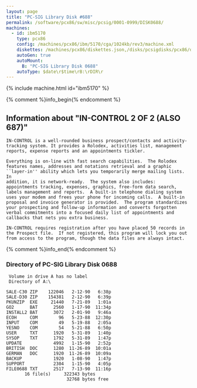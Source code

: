 ```yaml
---
layout: page
title: "PC-SIG Library Disk #688"
permalink: /software/pcx86/sw/misc/pcsig/0001-0999/DISK0688/
machines:
  - id: ibm5170
    type: pcx86
    config: /machines/pcx86/ibm/5170/cga/1024kb/rev3/machine.xml
    diskettes: /machines/pcx86/diskettes.json,/disks/pcsigdisks/pcx86/diskettes.json
    autoGen: true
    autoMount:
      B: "PC-SIG Library Disk 0688"
    autoType: $date\r$time\rB:\rDIR\r
---
```


{% include machine.html id="ibm5170" %}

{% comment %}info_begin{% endcomment %}

## Information about "IN-CONTROL 2 OF 2 (ALSO 687)"

    IN-CONTROL is a well-rounded business prospect/contacts and activity-
    tracking system. It provides a Rolodex, activities list, management
    reports, expense reports and an appointments tickler.
    
    Everything is on-line with fast search capabilities.  The Rolodex
    features names, addresses and notations retrieval and a graphic
    ``layer-in'' ability which lets you temporarily merge mailing lists. In
    addition, it is network-ready.  The system also includes:
    appointments tracking, expenses, graphics, free-form data search,
    labels management and reports.  A built-in telephone dialing system
    uses your modem and frees your phone for incoming calls.  A built-in
    proposal and invoice generator is provided.  The program standardizes
    your prospecting and follow-up information and converts forgotten
    verbal commitments into a focused daily list of appointments and
    callbacks that nets you extra business.
    
    IN-CONTROL requires registration after you have placed 50 records in
    the Prospect file.  If not registered, this program will lock you out
    from access to the program, though the data files are always intact.
{% comment %}info_end{% endcomment %}


### Directory of PC-SIG Library Disk 0688

     Volume in drive A has no label
     Directory of A:\

    SALE-C30 ZIP    122046   2-12-90   6:38p
    SALE-D30 ZIP    154381   2-12-90   6:39p
    PKUNZIP  EXE     21440   7-21-89   1:01a
    GO2      BAT      2560   1-17-90  11:34p
    INSTALL2 BAT      3072   2-01-90   9:46a
    ECOH     COM        96   5-23-88  12:30p
    INPUT    COM        49   5-19-88   2:05a
    YESNO    COM        54   5-21-88   6:50p
    USER     TXT      1920   5-31-89   1:40p
    SYSOP    TXT      1792   5-31-89   1:47p
    UPDATE            4992   1-15-90   2:52p
    BRITISH  DOC      1280  11-26-89  10:01a
    GERMAN   DOC      1920  11-26-89  10:09a
    BACKUP            1920   1-08-90   1:47p
    SUPPORT           2304   1-15-90   4:05p
    FILE0688 TXT      2517   7-13-90  11:16p
           16 file(s)     322343 bytes
                           32768 bytes free
